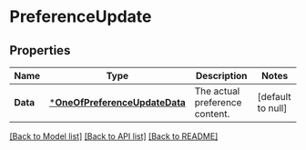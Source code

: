 # PreferenceUpdate

## Properties
Name | Type | Description | Notes
------------ | ------------- | ------------- | -------------
**Data** | [***OneOfPreferenceUpdateData**](OneOfPreferenceUpdateData.md) | The actual preference content. | [default to null]

[[Back to Model list]](../README.md#documentation-for-models) [[Back to API list]](../README.md#documentation-for-api-endpoints) [[Back to README]](../README.md)

